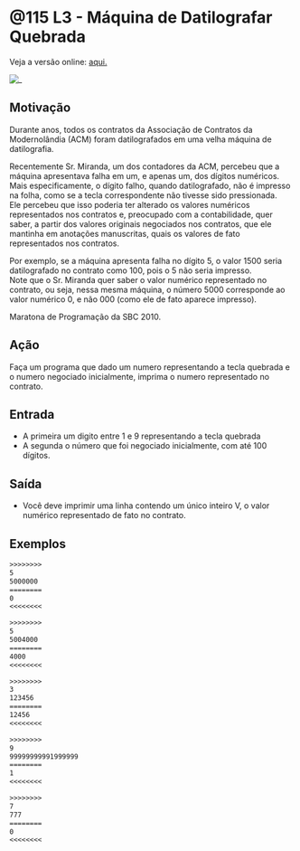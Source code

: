 # @115 L3 - Máquina de Datilografar Quebrada

Veja a versão online: [aqui.](https://github.com/qxcodefup/arcade/blob/master/base/115/Readme.md)

![_](https://raw.githubusercontent.com/qxcodefup/arcade/master/base/115/cover.jpg)

## Motivação

Durante anos, todos os contratos da Associação de Contratos da Modernolândia (ACM) foram datilografados em uma velha máquina de datilografia.

Recentemente Sr. Miranda, um dos contadores da ACM, percebeu que a máquina apresentava falha em um, e apenas um, dos dígitos numéricos.  
Mais especificamente, o dígito falho, quando datilografado, não é impresso na folha, como se a tecla correspondente não tivesse sido pressionada.  
Ele percebeu que isso poderia ter alterado os valores numéricos representados nos contratos e, preocupado com a contabilidade, quer saber, a partir dos valores originais negociados nos contratos, que ele mantinha em anotações manuscritas, quais os valores de fato representados nos contratos.

Por exemplo, se a máquina apresenta falha no dígito 5, o valor 1500 seria datilografado no contrato como 100, pois o 5 não seria impresso.  
Note que o Sr. Miranda quer saber o valor numérico representado no contrato, ou seja, nessa mesma máquina, o número 5000 corresponde ao valor numérico 0, e não 000 (como ele de fato aparece impresso).

Maratona de Programação da SBC 2010.  

## Ação

Faça um programa que dado um numero representando a tecla quebrada e o numero negociado inicialmente, imprima o numero representado no contrato.

## Entrada

*   A primeira um digito entre 1 e 9 representando a tecla quebrada
*   A segunda o número que foi negociado inicialmente, com até 100 dígitos.

## Saída

*   Você deve imprimir uma linha contendo um único inteiro V, o valor numérico representado de fato no contrato.

## Exemplos

```txt
>>>>>>>>
5
5000000
========
0
<<<<<<<<

>>>>>>>>
5
5004000
========
4000
<<<<<<<<

>>>>>>>>
3
123456
========
12456
<<<<<<<<

>>>>>>>>
9
99999999991999999
========
1
<<<<<<<<

>>>>>>>>
7
777
========
0
<<<<<<<<
```

#
